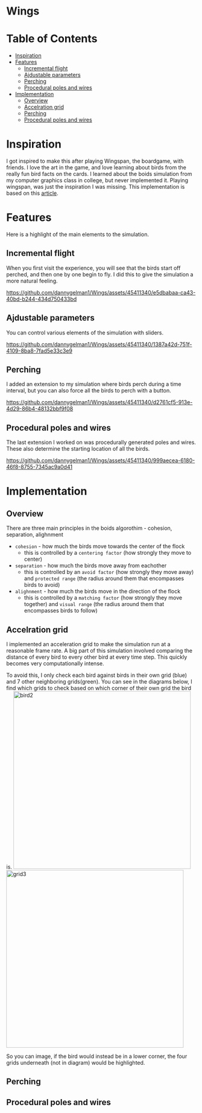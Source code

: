 # Wings

# Table of Contents
- [Inspiration](#inspiration)
- [Features](#features)
  - [Incremental flight](#incremental-flight)
  - [Ajdustable parameters](#ajdustable-parameters)
  - [Perching](#perching)
  - [Procedural poles and wires](#procedural-poles-and-wires)
- [Implementation](#implementation)
  - [Overview](#overview)
  - [Accelration grid](#accelration-grid)
  - [Perching](#perching)
  - [Procedural poles and wires](#procedural-poles-and-wires)

# Inspiration
I got inspired to make this after playing Wingspan, the boardgame, with friends. I love the art in the game, and love learning about birds from the really fun bird facts on the cards. I learned about the boids simulation from my computer graphics class in college, but never implemented it. Playing wingspan, was just the inspiration I was missing. This implementation is based on this [article](https://people.ece.cornell.edu/land/courses/ece4760/labs/s2021/Boids/Boids.html).

# Features
Here is a highlight of the main elements to the simulation.
## Incremental flight
When you first visit the experience, you will see that the birds start off perched, and then one by one begin to fly. I did this to give the simulation a more natural feeling.

https://github.com/dannygelman1/Wings/assets/45411340/e5dbabaa-ca43-40bd-b244-434d750433bd

## Ajdustable parameters
You can control various elements of the simulation with sliders.

https://github.com/dannygelman1/Wings/assets/45411340/1387a42d-751f-4109-8ba8-7fad5e33c3e9

## Perching
I added an extension to my simulation where birds perch during a time interval, but you can also force all the birds to perch with a button.

https://github.com/dannygelman1/Wings/assets/45411340/d2761cf5-913e-4d29-86b4-48132bbf9f08

## Procedural poles and wires
The last extension I worked on was procedurally generated poles and wires. These also determine the starting location of all the birds.

https://github.com/dannygelman1/Wings/assets/45411340/999aecea-6180-46f8-8755-7345ac9a0d41

# Implementation
## Overview
There are three main principles in the boids algorothim - cohesion, separation, alighnment

- `cohesion` - how much the birds move towards the center of the flock
  -  this is controlled by a `centering factor` (how strongly they move to center)
- `separation` - how much the birds move away from eachother
  - this is controlled by an `avoid factor` (how strongly they move away) and `protected range` (the radius around them that encompasses birds to avoid)
- `alighnment` - how much the birds move in the direction of the flock
  - this is controlled by a `matching factor` (how strongly they move together) and `visual range` (the radius around them that encompasses birds to follow)
## Accelration grid
I implemented an acceleration grid to make the simulation run at a reasonable frame rate. A big part of this simulation involved comparing the distance of every bird to every other bird at every time step. This quickly becomes very computationally intense. 

To avoid this, I only check each bird against birds in their own grid (blue) and 7 other neighboring grids(green). You can see in the diagrams below, I find which grids to check based on which corner of their own grid the bird is. 
<img width="470" alt="bird2" src="https://github.com/dannygelman1/Wings/assets/45411340/425b1938-e125-4c2c-ae1e-bd903f0eaaeb">
<img width="470" alt="grid3" src="https://github.com/dannygelman1/Wings/assets/45411340/29cb88d2-48c4-4778-9b0d-c3f814b96123">

So you can image, if the bird would instead be in a lower corner, the four grids underneath (not in diagram) would be highlighted.


## Perching
## Procedural poles and wires
